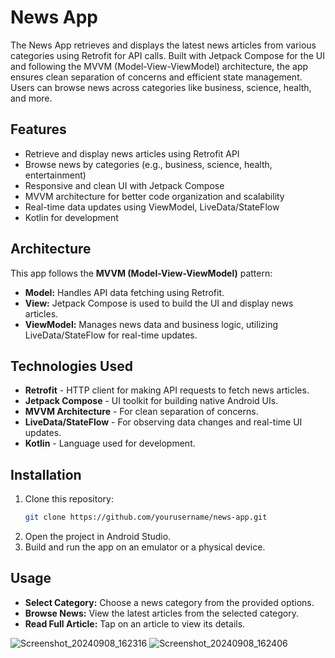 # News App

The News App retrieves and displays the latest news articles from various categories using Retrofit for API calls. Built with Jetpack Compose for the UI and following the MVVM (Model-View-ViewModel) architecture, the app ensures clean separation of concerns and efficient state management. Users can browse news across categories like business, science, health, and more.

## Features

- Retrieve and display news articles using Retrofit API
- Browse news by categories (e.g., business, science, health, entertainment)
- Responsive and clean UI with Jetpack Compose
- MVVM architecture for better code organization and scalability
- Real-time data updates using ViewModel, LiveData/StateFlow
- Kotlin for development

## Architecture

This app follows the **MVVM (Model-View-ViewModel)** pattern:
- **Model:** Handles API data fetching using Retrofit.
- **View:** Jetpack Compose is used to build the UI and display news articles.
- **ViewModel:** Manages news data and business logic, utilizing LiveData/StateFlow for real-time updates.

## Technologies Used

- **Retrofit** - HTTP client for making API requests to fetch news articles.
- **Jetpack Compose** - UI toolkit for building native Android UIs.
- **MVVM Architecture** - For clean separation of concerns.
- **LiveData/StateFlow** - For observing data changes and real-time UI updates.
- **Kotlin** - Language used for development.

## Installation

1. Clone this repository:
    ```bash
    git clone https://github.com/yourusername/news-app.git
    ```
2. Open the project in Android Studio.
3. Build and run the app on an emulator or a physical device.

## Usage

- **Select Category:** Choose a news category from the provided options.
- **Browse News:** View the latest articles from the selected category.
- **Read Full Article:** Tap on an article to view its details.

![Screenshot_20240908_162316](https://github.com/user-attachments/assets/5483fe02-7218-4518-94ff-47522947f752)
![Screenshot_20240908_162406](https://github.com/user-attachments/assets/ea33dad4-041c-45fe-9ff8-af24bf2e5b9b)

